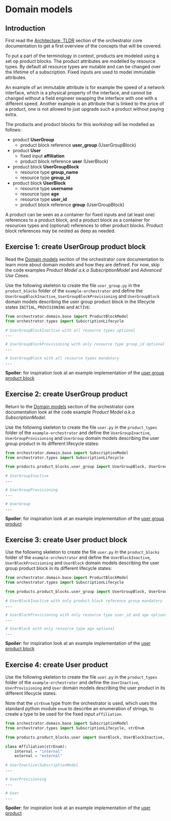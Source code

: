 # Domain models

## Introduction

First read the [Architecture; TLDR](/orchestrator-core/architecture/tldr/)
section of the orchestrator core documentation to get a first overview of the
concepts that will be covered.

To put a part of the terminology in context, products are modeled using a set
op product blocks. The product attributes are modelled by resource types.  By
default all resource types are mutable and can be changed over the lifetime of
a subscription. Fixed inputs are used to model immutable attributes.

An example of an immutable attribute is for example the speed of a network
interface, which is a physical property of the interface, and cannot be changed
without a field engineer swapping the interface with one with a different
speed. Another example is an attribute that is linked to the price of a
product, one is not allowed to just upgrade such a product without paying
extra.

The products and product blocks for this workshop will be modelled as follows:

* product **UserGroup**
    * product block reference **user_group** (UserGroupBlock)
* product **User**
    * fixed input **affiliation**
    * product block reference **user** (UserBlock)
* product block **UserGroupBlock**
    * resource type **group_name**
    * resource type **group_id**
* product block **UserBlock**
    * resource type **username**
    * resource type **age**
    * resource type **user_id**
    * product block reference **group** (UserGroupBlock)

A product can be seen as a container for fixed inputs and (at least one)
references to a product block, and a product block as a container for resources
types and (optional) references to other product blocks. Product block
references may be nested as deep as needed.

## Exercise 1: create UserGroup product block

Read the [Domain
models](../../architecture/application/domainmodels.md) section of
the orchestrator core documentation to learn more about domain models and how
they are defined. For now, skip the code examples *Product Model a.k.a
SubscriptionModel* and *Advanced Use Cases*.

Use the following skeleton to create the file `user_group.py` in the
`product_blocks` folder of the `example-orchestrator` and define the
`UserGroupBlockInactive`, `UserGroupBlockProvisioning` and `UserGroupBlock`
domain models describing the user group product block in the lifecycle states
`INITIAL`, `PROVISIONING` and `ACTIVE`:

```python
from orchestrator.domain.base import ProductBlockModel
from orchestrator.types import SubscriptionLifecycle

# UserGroupBlockInactive with all resource types optional
...

# UserGroupBlockProvisioning with only resource type group_id optional
...

# UserGroupBlock with all resource types mandatory
... 
```

**Spoiler**: for inspiration look at an example implementation of the [user
group product block](https://github.com/workfloworchestrator/example-orchestrator-beginner/blob/main/products/product_blocks/user_group.py)

## Exercise 2: create UserGroup product

Return to the [Domain
models](../../architecture/application/domainmodels.md) section of
the orchestrator core documentation look at the code example *Product Model
a.k.a SubscriptionModel*.

Use the following skeleton to create the file `user.py` in the `product_types`
folder of the `example-orchestrator` and define the `UserGroupInactive`,
`UserGroupProvisioning` and `UserGroup` domain models describing the user group
product in its different lifecycle states:

```python
from orchestrator.domain.base import SubscriptionModel
from orchestrator.types import SubscriptionLifecycle

from products.product_blocks.user_group import UserGroupBlock, UserGroupBlockInactive, UserGroupBlockProvisioning

# UserGroupInactive
...

# UserGroupProvisioning
...

# UserGroup
...
```

**Spoiler**: for inspiration look at an example implementation of the [user
group product ](https://github.com/workfloworchestrator/example-orchestrator-beginner/blob/main/products/product_types/user_group.py)

## Exercise 3: create User product block

Use the following skeleton to create the file `user.py` in the `product_blocks`
folder of the `example-orchestrator` and define the `UserBlockInactive`,
`UserBlockProvisioning` and `UserBlock` domain models describing the user group
product block in its different lifecycle states:

```python
from orchestrator.domain.base import ProductBlockModel
from orchestrator.types import SubscriptionLifecycle

from products.product_blocks.user_group import UserGroupBlock, UserGroupBlockInactive, UserGroupBlockProvisioning

# UserBlockInactive with only product block reference group mandatory
...

# UserBlockProvisioning with only resource type user_id and age optional
...

# UserBlock with only resource type age optional
...
```

**Spoiler**: for inspiration look at an example implementation of the [user
product block](https://github.com/workfloworchestrator/example-orchestrator-beginner/blob/main/products/product_blocks/user.py)

## Exercise 4: create User product

Use the following skeleton to create the file `user.py` in the `product_types`
folder of the `example-orchestrator` and define the `UserInactive`,
`UserProvisioning` and `User` domain models describing the user product in its
different lifecycle states.

Note that the `strEnum` type from the orchestrator is used, which uses the
standard python module `enum` to describe an enumeration of strings, to create
a type to be used for the fixed input `affiliation`.

```python
from orchestrator.domain.base import SubscriptionModel
from orchestrator.types import SubscriptionLifecycle, strEnum

from products.product_blocks.user import UserBlock, UserBlockInactive, UserBlockProvisioning

class Affiliation(strEnum):
    internal = "internal"
    external = "external"

# UserInactive(SubscriptionModel
...

# UserProvisioning
...

# User
...
```

**Spoiler**: for inspiration look at an example implementation of the [user
product ](https://github.com/workfloworchestrator/example-orchestrator-beginner/blob/main/products/product_types/user.py)
